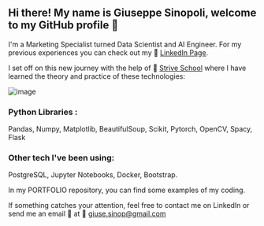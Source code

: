 ## Hi there! My name is Giuseppe Sinopoli, welcome to my GitHub profile 👋

I'm a Marketing Specialist turned Data Scientist and AI Engineer. For my previous experiences you can check out my :link: [LinkedIn Page](https://www.linkedin.com/in/giuseppe-sinopoli/).

I set off on this new journey with the help of :link: [Strive School](https://strive.school/) where I have learned the theory and practice of these technologies:


![image](https://user-images.githubusercontent.com/84836591/152047001-67b8e420-ff22-4a34-b5eb-749f77a9acca.png)

### Python Libraries :

Pandas, Numpy, Matplotlib, BeautifulSoup, Scikit, Pytorch, OpenCV, Spacy, Flask

### Other tech I've been using:
PostgreSQL, Jupyter Notebooks, Docker, Bootstrap.



In my PORTFOLIO repository, you can find some examples of my coding.

If something catches your attention, feel free to contact me on LinkedIn or send me an email :email: at :email: [giuse.sinop@gmail.com](mailto:giuse.sinop@gmail.com?subject=[GitHub]%20Source%20Han%20Sans)





<!--
**GiuseppeSinopoli/GiuseppeSinopoli** is a ✨ _special_ ✨ repository because its `README.md` (this file) appears on your GitHub profile.

Here are some ideas to get you started:

- 🔭 I’m currently working on ...
- 🌱 I’m currently learning ...
- 👯 I’m looking to collaborate on ...
- 🤔 I’m looking for help with ...
- 💬 Ask me about ...
- 📫 How to reach me: ...
- 😄 Pronouns: ...
- ⚡ Fun fact: ...
-->
